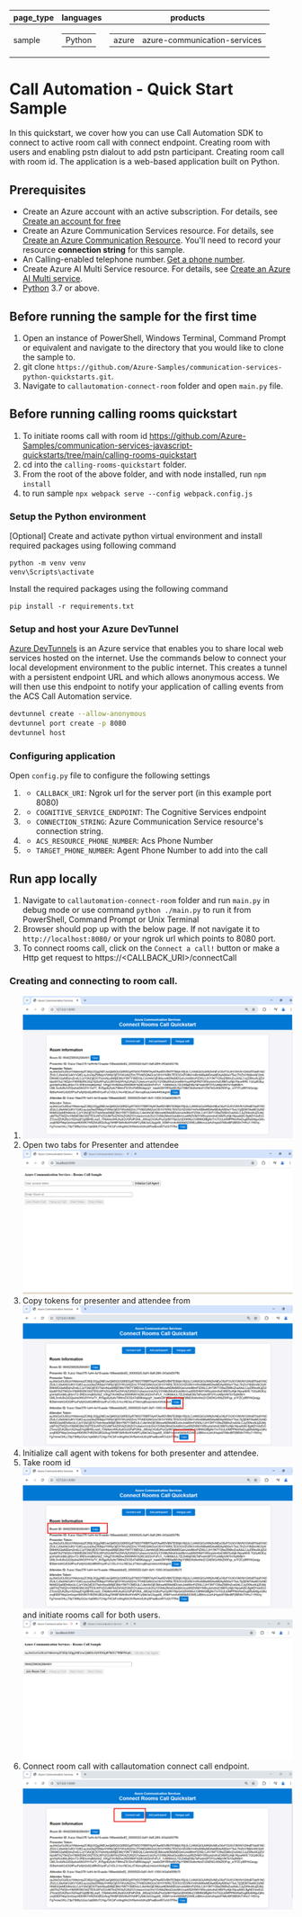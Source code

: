 |page_type| languages                               |products
|---|-----------------------------------------|---|
|sample| <table><tr><td>Python</tr></td></table> |<table><tr><td>azure</td><td>azure-communication-services</td></tr></table>|

# Call Automation - Quick Start Sample

In this quickstart, we cover how you can use Call Automation SDK to connect to active room call with connect endpoint. Creating room with users and enabling pstn dialout to add pstn participant.
Creating room call with room id. The application is a web-based application built on Python.

## Prerequisites

- Create an Azure account with an active subscription. For details, see [Create an account for free](https://azure.microsoft.com/free/)
- Create an Azure Communication Services resource. For details, see [Create an Azure Communication Resource](https://docs.microsoft.com/azure/communication-services/quickstarts/create-communication-resource). You'll need to record your resource **connection string** for this sample.
- An Calling-enabled telephone number. [Get a phone number](https://learn.microsoft.com/en-us/azure/communication-services/quickstarts/telephony/get-phone-number?tabs=windows&pivots=platform-azp).
- Create Azure AI Multi Service resource. For details, see [Create an Azure AI Multi service](https://learn.microsoft.com/en-us/azure/cognitive-services/cognitive-services-apis-create-account).
- [Python](https://www.python.org/downloads/) 3.7 or above.

## Before running the sample for the first time

1. Open an instance of PowerShell, Windows Terminal, Command Prompt or equivalent and navigate to the directory that you would like to clone the sample to.
2. git clone `https://github.com/Azure-Samples/communication-services-python-quickstarts.git`.
3. Navigate to `callautomation-connect-room` folder and open `main.py` file.

## Before running calling rooms quickstart
1. To initiate rooms call with room id https://github.com/Azure-Samples/communication-services-javascript-quickstarts/tree/main/calling-rooms-quickstart
2. cd into the `calling-rooms-quickstart` folder.
3. From the root of the above folder, and with node installed, run `npm install`
4. to run sample `npx webpack serve --config webpack.config.js`

### Setup the Python environment

[Optional] Create and activate python virtual environment and install required packages using following command 
```
python -m venv venv
venv\Scripts\activate
```
Install the required packages using the following command
```
pip install -r requirements.txt
```

### Setup and host your Azure DevTunnel

[Azure DevTunnels](https://learn.microsoft.com/en-us/azure/developer/dev-tunnels/overview) is an Azure service that enables you to share local web services hosted on the internet. Use the commands below to connect your local development environment to the public internet. This creates a tunnel with a persistent endpoint URL and which allows anonymous access. We will then use this endpoint to notify your application of calling events from the ACS Call Automation service.

```bash
devtunnel create --allow-anonymous
devtunnel port create -p 8080
devtunnel host
```

### Configuring application

Open `config.py` file to configure the following settings

1. - `CALLBACK_URI`: Ngrok url for the server port (in this example port 8080)
2. - `COGNITIVE_SERVICE_ENDPOINT`: The Cognitive Services endpoint
3. - `CONNECTION_STRING`: Azure Communication Service resource's connection string.
4. - `ACS_RESOURCE_PHONE_NUMBER`: Acs Phone Number
6. - `TARGET_PHONE_NUMBER`: Agent Phone Number to add into the call

## Run app locally

1. Navigate to `callautomation-connect-room` folder and run `main.py` in debug mode or use command `python ./main.py` to run it from PowerShell, Command Prompt or Unix Terminal
2. Browser should pop up with the below page. If not navigate it to `http://localhost:8080/` or your ngrok url which points to 8080 port.
3. To connect rooms call, click on the `Connect a call!` button or make a Http get request to https://<CALLBACK_URI>/connectCall

### Creating and connecting to room call.

1. ![create room with user](./data/createRoom.png)
2. Open two tabs for Presenter and attendee  ![calling room quickstart](./data/callingRoomQuickstart.png) 
3. Copy tokens for presenter and attendee from ![tokens](./data/tokens.png)
4. Initialize call agent with tokens for both presenter and attendee.
5. Take room id ![room id](./data/roomId.png) and initiate rooms call for both users. ![join room call](./data/joinRoomCall.png)
6. Connect room call with callautomation connect call endpoint. ![connect room call](./data/connectCall.png)

